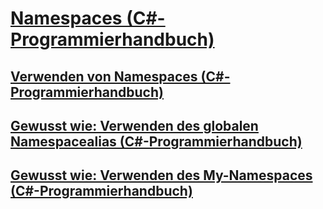 # [Namespaces (C#-Programmierhandbuch)](index.md)
## [Verwenden von Namespaces (C#-Programmierhandbuch)](using-namespaces.md)
## [Gewusst wie: Verwenden des globalen Namespacealias (C#-Programmierhandbuch)](how-to-use-the-global-namespace-alias.md)
## [Gewusst wie: Verwenden des My-Namespaces (C#-Programmierhandbuch)](how-to-use-the-my-namespace.md)
